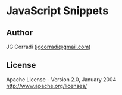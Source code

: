 JavaScript Snippets
===================


Author
------

JG Corradi (jgcorradi@gmail.com)


License
-------

Apache License - Version 2.0, January 2004
http://www.apache.org/licenses/
